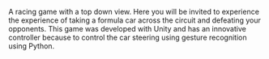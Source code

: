 A racing game with a top down view. Here you will be invited to experience the experience of taking a formula car across the circuit and defeating your opponents. This game was developed with Unity and has an innovative controller because to control the car steering using gesture recognition using Python.
